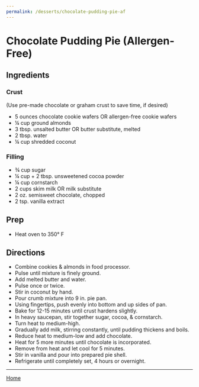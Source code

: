 ```yaml
---
permalink: /desserts/chocolate-pudding-pie-af
---
```

# Chocolate Pudding Pie (Allergen-Free)

## Ingredients

### Crust

(Use pre-made chocolate or graham crust to save time, if
    desired)

- 5 ounces chocolate cookie wafers OR allergen-free cookie wafers
- ¼ cup ground almonds
- 3 tbsp. unsalted butter OR butter substitute, melted
- 2 tbsp. water
- ¼ cup shredded coconut

### Filling

- ¾ cup sugar
- ¼ cup + 2 tbsp. unsweetened cocoa powder
- ¼ cup cornstarch
- 2 cups skim milk OR milk substitute
- 2 oz. semisweet chocolate, chopped
- 2 tsp. vanilla extract

## Prep

- Heat oven to 350° F

## Directions

- Combine cookies & almonds in food processor.
- Pulse until mixture is finely ground.
- Add melted butter and water.
- Pulse once or twice.
- Stir in coconut by hand.
- Pour crumb mixture into 9 in. pie pan.
- Using fingertips, push evenly into bottom and up sides of pan.
- Bake for 12-15 minutes until crust hardens slightly.
- In heavy saucepan, stir together sugar, cocoa, & cornstarch.
- Turn heat to medium-high.
- Gradually add milk, stirring constantly, until pudding thickens and boils.
- Reduce heat to medium-low and add chocolate.
- Heat for 5 more minutes until chocolate is incorporated.
- Remove from heat and let cool for 5 minutes.
- Stir in vanilla and pour into prepared pie shell.
- Refrigerate until completely set, 4 hours or overnight.

---

[Home](https://thomasjbarrett82.github.io)
